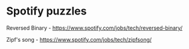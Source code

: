 Spotify puzzles
===============

Reversed Binary - https://www.spotify.com/jobs/tech/reversed-binary/

Zipf's song - https://www.spotify.com/jobs/tech/zipfsong/